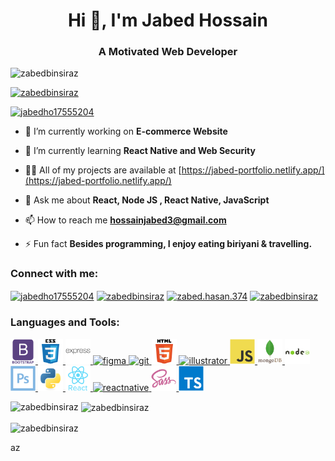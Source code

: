 <h1 align="center">Hi 👋, I'm Jabed Hossain</h1>
<h3 align="center">A Motivated Web Developer</h3>

<p align="left"> <img src="https://komarev.com/ghpvc/?username=zabedbinsiraz&label=Profile%20views&color=0e75b6&style=flat" alt="zabedbinsiraz" /> </p>

<p align="left"> <a href="https://github.com/ryo-ma/github-profile-trophy"><img src="https://github-profile-trophy.vercel.app/?username=zabedbinsiraz" alt="zabedbinsiraz" /></a> </p>

<p align="left"> <a href="https://twitter.com/jabedho17555204" target="blank"><img src="https://img.shields.io/twitter/follow/jabedho17555204?logo=twitter&style=for-the-badge" alt="jabedho17555204" /></a> </p>

- 🔭 I’m currently working on **E-commerce Website**

- 🌱 I’m currently learning **React Native and Web Security**

- 👨‍💻 All of my projects are available at [https://jabed-portfolio.netlify.app/](https://jabed-portfolio.netlify.app/)

- 💬 Ask me about **React, Node JS , React Native, JavaScript**

- 📫 How to reach me **hossainjabed3@gmail.com**

- ⚡ Fun fact **Besides programming, I enjoy eating biriyani & travelling.**

<h3 align="left">Connect with me:</h3>
<p align="left">
<a href="https://twitter.com/jabedho17555204" target="blank"><img align="center" src="https://raw.githubusercontent.com/rahuldkjain/github-profile-readme-generator/master/src/images/icons/Social/twitter.svg" alt="jabedho17555204" height="30" width="40" /></a>
<a href="https://linkedin.com/in/zabedbinsiraz" target="blank"><img align="center" src="https://raw.githubusercontent.com/rahuldkjain/github-profile-readme-generator/master/src/images/icons/Social/linked-in-alt.svg" alt="zabedbinsiraz" height="30" width="40" /></a>
<a href="https://fb.com/zabed.hasan.374" target="blank"><img align="center" src="https://raw.githubusercontent.com/rahuldkjain/github-profile-readme-generator/master/src/images/icons/Social/facebook.svg" alt="zabed.hasan.374" height="30" width="40" /></a>
<a href="https://instagram.com/zabedbinsiraz" target="blank"><img align="center" src="https://raw.githubusercontent.com/rahuldkjain/github-profile-readme-generator/master/src/images/icons/Social/instagram.svg" alt="zabedbinsiraz" height="30" width="40" /></a>
</p>

<h3 align="left">Languages and Tools:</h3>
<p align="left"> <a href="https://getbootstrap.com" target="_blank"> <img src="https://raw.githubusercontent.com/devicons/devicon/master/icons/bootstrap/bootstrap-plain-wordmark.svg" alt="bootstrap" width="40" height="40"/> </a> <a href="https://www.w3schools.com/css/" target="_blank"> <img src="https://raw.githubusercontent.com/devicons/devicon/master/icons/css3/css3-original-wordmark.svg" alt="css3" width="40" height="40"/> </a> <a href="https://expressjs.com" target="_blank"> <img src="https://raw.githubusercontent.com/devicons/devicon/master/icons/express/express-original-wordmark.svg" alt="express" width="40" height="40"/> </a> <a href="https://www.figma.com/" target="_blank"> <img src="https://www.vectorlogo.zone/logos/figma/figma-icon.svg" alt="figma" width="40" height="40"/> </a> <a href="https://git-scm.com/" target="_blank"> <img src="https://www.vectorlogo.zone/logos/git-scm/git-scm-icon.svg" alt="git" width="40" height="40"/> </a> <a href="https://www.w3.org/html/" target="_blank"> <img src="https://raw.githubusercontent.com/devicons/devicon/master/icons/html5/html5-original-wordmark.svg" alt="html5" width="40" height="40"/> </a> <a href="https://www.adobe.com/in/products/illustrator.html" target="_blank"> <img src="https://www.vectorlogo.zone/logos/adobe_illustrator/adobe_illustrator-icon.svg" alt="illustrator" width="40" height="40"/> </a> <a href="https://developer.mozilla.org/en-US/docs/Web/JavaScript" target="_blank"> <img src="https://raw.githubusercontent.com/devicons/devicon/master/icons/javascript/javascript-original.svg" alt="javascript" width="40" height="40"/> </a> <a href="https://www.mongodb.com/" target="_blank"> <img src="https://raw.githubusercontent.com/devicons/devicon/master/icons/mongodb/mongodb-original-wordmark.svg" alt="mongodb" width="40" height="40"/> </a> <a href="https://nodejs.org" target="_blank"> <img src="https://raw.githubusercontent.com/devicons/devicon/master/icons/nodejs/nodejs-original-wordmark.svg" alt="nodejs" width="40" height="40"/> </a> <a href="https://www.photoshop.com/en" target="_blank"> <img src="https://raw.githubusercontent.com/devicons/devicon/master/icons/photoshop/photoshop-line.svg" alt="photoshop" width="40" height="40"/> </a> <a href="https://www.python.org" target="_blank"> <img src="https://raw.githubusercontent.com/devicons/devicon/master/icons/python/python-original.svg" alt="python" width="40" height="40"/> </a> <a href="https://reactjs.org/" target="_blank"> <img src="https://raw.githubusercontent.com/devicons/devicon/master/icons/react/react-original-wordmark.svg" alt="react" width="40" height="40"/> </a> <a href="https://reactnative.dev/" target="_blank"> <img src="https://reactnative.dev/img/header_logo.svg" alt="reactnative" width="40" height="40"/> </a> <a href="https://sass-lang.com" target="_blank"> <img src="https://raw.githubusercontent.com/devicons/devicon/master/icons/sass/sass-original.svg" alt="sass" width="40" height="40"/> </a> <a href="https://www.typescriptlang.org/" target="_blank"> <img src="https://raw.githubusercontent.com/devicons/devicon/master/icons/typescript/typescript-original.svg" alt="typescript" width="40" height="40"/> </a> </p>

<p><img align="left" src="https://github-readme-stats.vercel.app/api/top-langs?username=zabedbinsiraz&show_icons=true&locale=en&layout=compact" alt="zabedbinsiraz" /></p>

<p>&nbsp;<img align="center" src="https://github-readme-stats.vercel.app/api?username=zabedbinsiraz&show_icons=true&locale=en" alt="zabedbinsiraz" /></p>

<p><img align="center" src="https://github-readme-streak-stats.herokuapp.com/?user=zabedbinsiraz&" alt="zabedbinsiraz" /></p>
az
